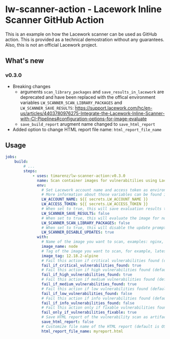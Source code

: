 # lw-scanner-action - Lacework Inline Scanner GitHub Action

This is an example on how the Lacework scanner can be used as GitHub action. This is provided as a technical demostration without any guarantees. Also, this is not an official Lacework project.

## What's new

### v0.3.0

* Breaking changes
  * arguments `scan_library_packages` and `save_results_in_lacework` are deprecated and have been replaced with the offical environment variables  `LW_SCANNER_SCAN_LIBRARY_PACKAGES` and `LW_SCANNER_SAVE_RESULTS`: <https://support.lacework.com/hc/en-us/articles/4403780976275-Integrate-the-Lacework-Inline-Scanner-with-CI-Pipelines#configuration-options-for-image-evaluate>
  * `save_build_report` arugment name changed to `save_html_report`
* Added option to change HTML report file name: `html_report_file_name`

## Usage

```yaml
jobs:
    build:
        # ...
        steps:
            - uses: timarenz/lw-scanner-action:v0.3.0
              name: Scan container images for vulnerabitilies using Lacework
              env:
                # Set Lacework account name and access token as environment variable. This can also be done on the job level.
                # More information about those variables can be found in the documentation: https://support.lacework.com/hc/en-us/articles/1500001777821-Integrate-Inline-Scanner#configuration-commands
                LW_ACCOUNT_NAME: ${{ secrets.LW_ACCOUNT_NAME }} 
                LW_ACCESS_TOKEN: ${{ secrets.LW_ACCESS_TOKEN }}
                # When set to true, this will save evaluation results to the Lacework Console (default is false).
                LW_SCANNER_SAVE_RESULTS: false
                # When set to true, this will evaluate the image for non-OS library packages (default is false).
                LW_SCANNER_SCAN_LIBRARY_PACKAGES: false
                # When set to true, this will disable the update prompt at the end of the output if there is a new version of the Lacework scanner available (default is true).
                LW_SCANNER_DISABLE_UPDATES: true
              with:
                # Name of the image you want to scan, examples: nginx, ghcr.io/timarenz/lw-scanner, codercom/code-server, node
                image_name: node
                # Tag of the image you want to scan, for example, latest, v2.0.1, 3.11.1, 12.18.2-alpine
                image_tag: 12.18.2-alpine
                # Fail this action if critical vulnerabilities found (default is true).
                fail_if_critical_vulnerabilities_found: true
                # Fail this action if high vulnerabilities found (default is true).
                fail_if_high_vulnerabilities_found: true
                # Fail this action if medium vulnerabilities found (default is true).
                fail_if_medium_vulnerabilities_found: true
                # Fail this action if low vulnerabilities found (default is false).
                fail_if_low_vulnerabilities_found: false
                # Fail this action if info vulnerabilities found (default is false).
                fail_if_info_vulnerabilities_found: false
                # Fail this action only if fixable vulnerabilities found (default is false).
                fail_only_if_vulnerabilities_fixable: true
                # Save HTML report of the vulnerability scan as artifact (default is false).
                save_html_report: false
                # Customize file name of the HTML report (default is OS_TYPE-IMAGE_DIGEST_SHA256.html)
                html_report_file_name: myreport.html
```